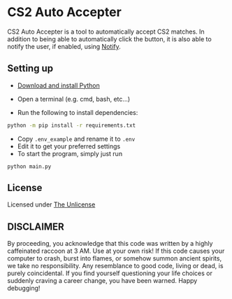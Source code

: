 # CS2 Auto Accepter

CS2 Auto Accepter is a tool to automatically accept CS2 matches. In addition to being able to automatically click the button, it is also able to notify the user, if enabled, using [Notify](https://github.com/K0IN/Notify).

## Setting up

-   [Download and install Python](https://www.python.org/downloads/)
-   Open a terminal (e.g. cmd, bash, etc...)

-   Run the following to install dependencies:

```sh
python -m pip install -r requirements.txt
```

-   Copy `.env_example` and rename it to `.env`
-   Edit it to get your preferred settings
-   To start the program, simply just run

```
python main.py
```

## License

Licensed under [The Unlicense](license)

## DISCLAIMER

By proceeding, you acknowledge that this code was written by a highly caffeinated raccoon at 3 AM. Use at your own risk! If this code causes your computer to crash, burst into flames, or somehow summon ancient spirits, we take no responsibility. Any resemblance to good code, living or dead, is purely coincidental. If you find yourself questioning your life choices or suddenly craving a career change, you have been warned. Happy debugging!


